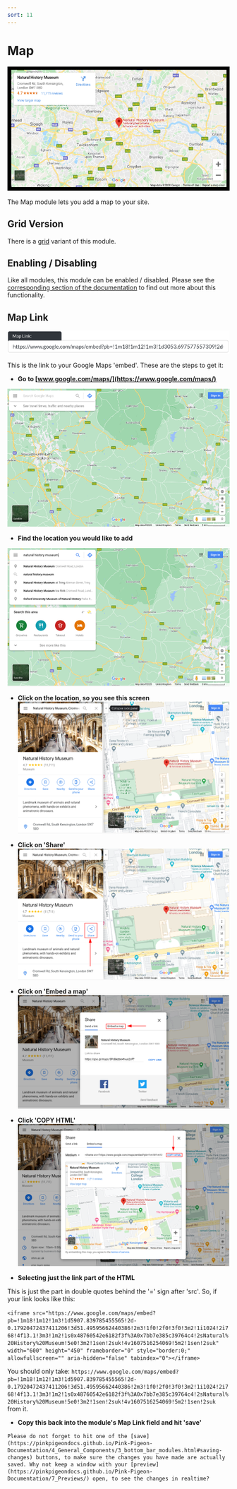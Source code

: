 ```yaml
---
sort: 11
---
```


# Map

![Image of the image map module online](https://raw.githubusercontent.com/pinkpigeondocs/Pink-Pigeon-Documentation/master/docs/6_Modules/images/11_map_online.png)

The Map module lets you add a map to your site.

## Grid Version

There is a [grid](https://pinkpigeondocs.github.io/Pink-Pigeon-Documentation/4_General_Components/7_grids.html) variant of this module.

## Enabling / Disabling

Like all modules, this module can be enabled / disabled. Please see the [corresponding section of the documentation][endis] to find out more about this functionality.

[endis]: https://pinkpigeondocs.github.io/Pink-Pigeon-Documentation/4_General_Components/4_enabling_disabling_modules.html

## Map Link

![Image of the image map module link](https://raw.githubusercontent.com/pinkpigeondocs/Pink-Pigeon-Documentation/master/docs/6_Modules/images/11_map_link.png)

This is the link to your Google Maps 'embed'. These are the steps to get it:

- **Go to [www.google.com/maps/](https://www.google.com/maps/)**

![Image of google maps](https://raw.githubusercontent.com/pinkpigeondocs/Pink-Pigeon-Documentation/master/docs/6_Modules/images/11_map_google_maps_first.png)


- **Find the location you would like to add**

![Image of google maps, search term entered](https://raw.githubusercontent.com/pinkpigeondocs/Pink-Pigeon-Documentation/master/docs/6_Modules/images/11_map_google_maps_search.png)


- **Click on the location, so you see this screen**
![Image of google maps, search complete](https://raw.githubusercontent.com/pinkpigeondocs/Pink-Pigeon-Documentation/master/docs/6_Modules/images/11_map_search_complete.png)


- **Click on 'Share'**
![Image of google maps, share highlighted](https://raw.githubusercontent.com/pinkpigeondocs/Pink-Pigeon-Documentation/master/docs/6_Modules/images/11_map_share_highlighted.png)


- **Click on 'Embed a map'**
![Image of google maps embed](https://raw.githubusercontent.com/pinkpigeondocs/Pink-Pigeon-Documentation/master/docs/6_Modules/images/11_map_share_embed_highlighted.png)


- **Click 'COPY HTML'**
![Image of google maps, copy html highlighted](https://raw.githubusercontent.com/pinkpigeondocs/Pink-Pigeon-Documentation/master/docs/6_Modules/images/11_map_copy_html.png)


- **Selecting just the link part of the HTML**


This is just the part in double quotes behind the '=' sign after 'src'. So, if your link looks like this:

```<iframe src="https://www.google.com/maps/embed?pb=!1m18!1m12!1m3!1d5907.839785455565!2d-0.17920472437411206!3d51.49595662440386!2m3!1f0!2f0!3f0!3m2!1i1024!2i768!4f13.1!3m3!1m2!1s0x48760542e6182f3f%3A0x7bb7e385c39764c4!2sNatural%20History%20Museum!5e0!3m2!1sen!2suk!4v1607516254069!5m2!1sen!2suk" width="600" height="450" frameborder="0" style="border:0;" allowfullscreen="" aria-hidden="false" tabindex="0"></iframe>```

You should only take: ```https://www.google.com/maps/embed?pb=!1m18!1m12!1m3!1d5907.839785455565!2d-0.17920472437411206!3d51.49595662440386!2m3!1f0!2f0!3f0!3m2!1i1024!2i768!4f13.1!3m3!1m2!1s0x48760542e6182f3f%3A0x7bb7e385c39764c4!2sNatural%20History%20Museum!5e0!3m2!1sen!2suk!4v1607516254069!5m2!1sen!2suk``` from it.

- **Copy this back into the module's Map Link field and hit 'save'**




```tip
Please do not forget to hit one of the [save](https://pinkpigeondocs.github.io/Pink-Pigeon-Documentation/4_General_Components/3_bottom_bar_modules.html#saving-changes) buttons, to make sure the changes you have made are actually saved. Why not keep a window with your [preview](https://pinkpigeondocs.github.io/Pink-Pigeon-Documentation/7_Previews/) open, to see the changes in realtime?
```